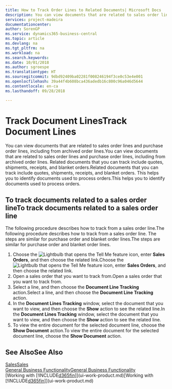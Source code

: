 ```yaml
---
title: How to Track Order Lines to Related Documents| Microsoft Docs
description: You can view documents that are related to sales order lines and purchase order lines, including from archived order lines. Related documents that you can track include quotes, shipments, receipts, and blanket orders. This helps you to identify documents used to process orders.
services: project-madeira
documentationcenter: 
author: SorenGP
ms.service: dynamics365-business-central
ms.topic: article
ms.devlang: na
ms.tgt_pltfrm: na
ms.workload: na
ms.search.keywords: 
ms.date: 10/01/2018
ms.author: sgroespe
ms.translationtype: HT
ms.sourcegitcommit: 9dbd92409ba02281f008246194f3ce0c53e4e001
ms.openlocfilehash: 39a44f4b608bca436adedb16c800c96a046d5644
ms.contentlocale: en-ca
ms.lasthandoff: 09/28/2018

---
```

# <a name="track-document-lines"></a><span data-ttu-id="81ee9-105">Track Document Lines</span><span class="sxs-lookup"><span data-stu-id="81ee9-105">Track Document Lines</span></span>
<span data-ttu-id="81ee9-106">You can view documents that are related to sales order lines and purchase order lines, including from archived order lines.</span><span class="sxs-lookup"><span data-stu-id="81ee9-106">You can view documents that are related to sales order lines and purchase order lines, including from archived order lines.</span></span> <span data-ttu-id="81ee9-107">Related documents that you can track include quotes, shipments, receipts, and blanket orders.</span><span class="sxs-lookup"><span data-stu-id="81ee9-107">Related documents that you can track include quotes, shipments, receipts, and blanket orders.</span></span> <span data-ttu-id="81ee9-108">This helps you to identify documents used to process orders.</span><span class="sxs-lookup"><span data-stu-id="81ee9-108">This helps you to identify documents used to process orders.</span></span>  

## <a name="to-track-documents-related-to-a-sales-order-line"></a><span data-ttu-id="81ee9-109">To track documents related to a sales order line</span><span class="sxs-lookup"><span data-stu-id="81ee9-109">To track documents related to a sales order line</span></span>
<span data-ttu-id="81ee9-110">The following procedure describes how to track from a sales order line.</span><span class="sxs-lookup"><span data-stu-id="81ee9-110">The following procedure describes how to track from a sales order line.</span></span> <span data-ttu-id="81ee9-111">The steps are similar for purchase order and blanket order lines.</span><span class="sxs-lookup"><span data-stu-id="81ee9-111">The steps are similar for purchase order and blanket order lines.</span></span>

1.  <span data-ttu-id="81ee9-112">Choose the ![Lightbulb that opens the Tell Me feature](media/ui-search/search_small.png "Tell me what you want to do") icon, enter **Sales Orders**, and then choose the related link.</span><span class="sxs-lookup"><span data-stu-id="81ee9-112">Choose the ![Lightbulb that opens the Tell Me feature](media/ui-search/search_small.png "Tell me what you want to do") icon, enter **Sales Orders**, and then choose the related link.</span></span>  
2.  <span data-ttu-id="81ee9-113">Open a sales order that you want to track from.</span><span class="sxs-lookup"><span data-stu-id="81ee9-113">Open a sales order that you want to track from.</span></span>  
3.  <span data-ttu-id="81ee9-114">Select a line, and then choose the **Document Line Tracking** action.</span><span class="sxs-lookup"><span data-stu-id="81ee9-114">Select a line, and then choose the **Document Line Tracking** action.</span></span>
4. <span data-ttu-id="81ee9-115">In the **Document Lines Tracking** window, select the document that you want to view, and then choose the **Show** action to see the related line.</span><span class="sxs-lookup"><span data-stu-id="81ee9-115">In the **Document Lines Tracking** window, select the document that you want to view, and then choose the **Show** action to see the related line.</span></span>
5. <span data-ttu-id="81ee9-116">To view the entire document for the selected document line, choose the **Show Document** action.</span><span class="sxs-lookup"><span data-stu-id="81ee9-116">To view the entire document for the selected document line, choose the **Show Document** action.</span></span>

## <a name="see-also"></a><span data-ttu-id="81ee9-117">See Also</span><span class="sxs-lookup"><span data-stu-id="81ee9-117">See Also</span></span>
[<span data-ttu-id="81ee9-118">Sales</span><span class="sxs-lookup"><span data-stu-id="81ee9-118">Sales</span></span>](sales-manage-sales.md)  
[<span data-ttu-id="81ee9-119">General Business Functionality</span><span class="sxs-lookup"><span data-stu-id="81ee9-119">General Business Functionality</span></span>](ui-across-business-areas.md)  
<span data-ttu-id="81ee9-120">[Working with [!INCLUDE[d365fin](includes/d365fin_md.md)]](ui-work-product.md)</span><span class="sxs-lookup"><span data-stu-id="81ee9-120">[Working with [!INCLUDE[d365fin](includes/d365fin_md.md)]](ui-work-product.md)</span></span>

